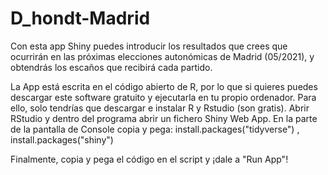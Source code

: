 # D_hondt-Madrid
Con esta app Shiny puedes introducir los resultados que crees que ocurrirán en las próximas elecciones autonómicas de Madrid (05/2021), y obtendrás los escaños que recibirá cada partido.

La App está escrita en el código abierto de R, por lo que si quieres puedes descargar este software gratuito y ejecutarla en tu propio ordenador. Para ello, solo tendrías que descargar e instalar R y Rstudio (son gratis). Abrir RStudio y dentro del programa abrir un fichero Shiny Web App. En la parte de la pantalla de Console copia y pega:
install.packages("tidyverse") ,
install.packages("shiny")

Finalmente, copia y pega el código en el script y ¡dale a "Run App"!
